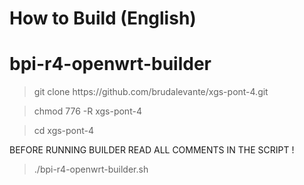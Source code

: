 # How to Build (English)

# bpi-r4-openwrt-builder
 
 >git clone ht<span>tps://github.com/brudalevante/xgs-pont-4.git
 
 >chmod 776 -R xgs-pont-4
 
 >cd xgs-pont-4
 
 BEFORE RUNNING BUILDER READ ALL COMMENTS IN THE SCRIPT !
 
 >./bpi-r4-openwrt-builder.sh
```
